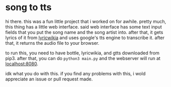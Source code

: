 # song to tts

hi there. this was a fun little project that i worked on for awhile. pretty much, this thing has a little web interface. said web interface has some text input fields that you put the song name and the song artist into. after that, it gets lyrics of it from [lyricwikia](http://lyrics.wikia.com/wiki/LyricWiki) and uses google's tts engine to transcribe it. after that, it returns the audio file to your browser.

to run this, you need to have bottle, lyricwikia, and gtts downloaded from pip3. after that, you can do ```python3 main.py``` and the webserver will run at [localhost:8080](http://localhost:8080).

idk what you do with this. if you find any problems with this, i wold appreciate an issue or pull request made.
